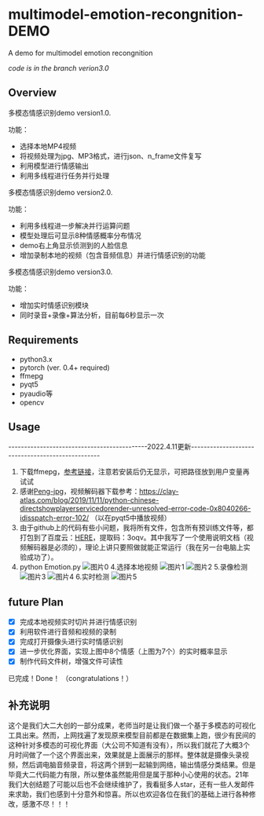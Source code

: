 # multimodel-emotion-recongnition-DEMO
A demo for multimodel emotion recongnition

*code is in the branch verion3.0*

## Overview

多模态情感识别demo version1.0. 


功能：

- 选择本地MP4视频
- 将视频处理为jpg、MP3格式，进行json、n_frame文件复写
- 利用模型进行情感输出
- 利用多线程进行任务并行处理

多模态情感识别demo version2.0.

功能：

- 利用多线程进一步解决并行运算问题
- 模型处理后可显示8种情感概率分布情况
- demo右上角显示侦测到的人脸信息
- 增加录制本地的视频（包含音频信息）并进行情感识别的功能

多模态情感识别demo version3.0.

功能：

- 增加实时情感识别模块
- 同时录音+录像+算法分析，目前每6秒显示一次

## Requirements

- python3.x
- pytorch (ver. 0.4+ required)
- ffmepg
- pyqt5
- pyaudio等
- opencv

## Usage
--------------------------------------------2022.4.11更新-------------------------------------------------
1. 下载ffmepg，[参考链接](https://blog.csdn.net/qq_39516859/article/details/81843419)，注意若安装后仍无显示，可把路径放到用户变量再试试
2. 感谢[Peng-jpg](https://github.com/Robin-WZQ/multimodal-emotion-recognition-DEMO/issues/4)，视频解码器下载参考：https://clay-atlas.com/blog/2019/11/11/python-chinese-directshowplayerservicedorender-unresolved-error-code-0x8040266-idisspatch-error-102/ （以在pyqt5中播放视频）
2. 由于github上的代码有些小问题，我将所有文件，包含所有预训练文件等，都打包到了百度云：[HERE](https://pan.baidu.com/s/1rkLb3C_gqcaiC_4S2y6kxA)，提取码：3oqv。其中我写了一个使用说明文档（视频解码器是必须的），理论上讲只要照做就能正常运行（我在另一台电脑上实验成功了）。
3. python Emotion.py
![图片0](https://user-images.githubusercontent.com/60317828/134369543-15611f73-03a4-4a00-add4-b529955d35e6.jpg)
4.选择本地视频
![图片1](https://user-images.githubusercontent.com/60317828/134369887-3e9212ae-723f-41d8-a1c9-ebef7874c65b.png)
![图片2](https://user-images.githubusercontent.com/60317828/134369921-947a7797-f454-4484-b218-cca9216842ee.png)
5.录像检测
![图片3](https://user-images.githubusercontent.com/60317828/134370931-04773e1b-aad5-4335-a7df-5ee841b535cc.jpg)
![图片4](https://user-images.githubusercontent.com/60317828/134371121-57d12ea4-d492-4975-b871-b7116487b5bd.png)
6.实时检测
![图片5](https://user-images.githubusercontent.com/60317828/134369696-cf82d10e-ee32-4eaa-8cbf-bb5c2a858d65.png)

## future Plan

- [x] 完成本地视频实时切片并进行情感识别
- [x] 利用软件进行音频和视频的录制
- [x] 完成打开摄像头进行实时情感识别
- [x] 进一步优化界面，实现上图中8个情感（上图为7个）的实时概率显示
- [x] 制作代码文件树，增强文件可读性

已完成！Done！
（congratulations！）

## 补充说明

这个是我们大二大创的一部分成果，老师当时是让我们做一个基于多模态的可视化工具出来。然而，上网找遍了发现原来模型目前都是在数据集上跑，很少有民间的这种针对多模态的可视化界面（大公司不知道有没有），所以我们就花了大概3个月时间做了一个这个界面出来，效果就是上面展示的那样。整体就是摄像头录视频，然后调电脑音频录音，将这两个拼到一起输到网络，输出情感分类结果。但是毕竟大二代码能力有限，所以整体虽然能用但是属于那种小心使用的状态。21年我们大创结题了可能以后也不会继续维护了，我看挺多人star，还有一些人发邮件来求助，我们也感到十分意外和惊喜。所以也欢迎各位在我们的基础上进行各种修改，感激不尽！！！
